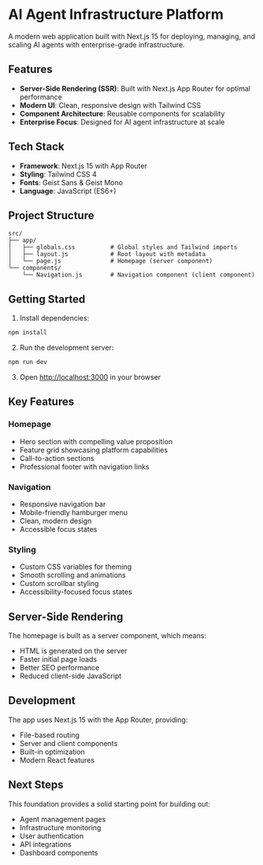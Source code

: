 # AI Agent Infrastructure Platform

A modern web application built with Next.js 15 for deploying, managing, and scaling AI agents with enterprise-grade infrastructure.

## Features

- **Server-Side Rendering (SSR)**: Built with Next.js App Router for optimal performance
- **Modern UI**: Clean, responsive design with Tailwind CSS
- **Component Architecture**: Reusable components for scalability
- **Enterprise Focus**: Designed for AI agent infrastructure at scale

## Tech Stack

- **Framework**: Next.js 15 with App Router
- **Styling**: Tailwind CSS 4
- **Fonts**: Geist Sans & Geist Mono
- **Language**: JavaScript (ES6+)

## Project Structure

```
src/
├── app/
│   ├── globals.css          # Global styles and Tailwind imports
│   ├── layout.js            # Root layout with metadata
│   └── page.js              # Homepage (server component)
└── components/
    └── Navigation.js        # Navigation component (client component)
```

## Getting Started

1. Install dependencies:
```bash
npm install
```

2. Run the development server:
```bash
npm run dev
```

3. Open [http://localhost:3000](http://localhost:3000) in your browser

## Key Features

### Homepage
- Hero section with compelling value proposition
- Feature grid showcasing platform capabilities
- Call-to-action sections
- Professional footer with navigation links

### Navigation
- Responsive navigation bar
- Mobile-friendly hamburger menu
- Clean, modern design
- Accessible focus states

### Styling
- Custom CSS variables for theming
- Smooth scrolling and animations
- Custom scrollbar styling
- Accessibility-focused focus states

## Server-Side Rendering

The homepage is built as a server component, which means:
- HTML is generated on the server
- Faster initial page loads
- Better SEO performance
- Reduced client-side JavaScript

## Development

The app uses Next.js 15 with the App Router, providing:
- File-based routing
- Server and client components
- Built-in optimization
- Modern React features

## Next Steps

This foundation provides a solid starting point for building out:
- Agent management pages
- Infrastructure monitoring
- User authentication
- API integrations
- Dashboard components